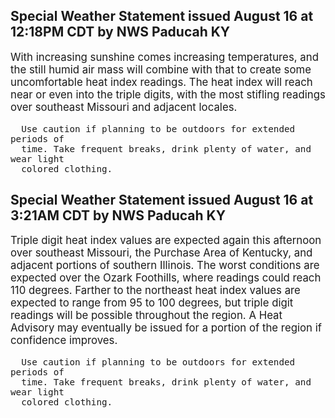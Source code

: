 <p>
   <h2>Special Weather Statement issued August 16 at 12:18PM CDT by NWS Paducah KY</h2>
   <div style="font-size:120%">With increasing sunshine comes increasing temperatures, and the
      still humid air mass will combine with that to create some
      uncomfortable heat index readings. The heat index will reach near
      or even into the triple digits, with the most stifling readings
      over southeast Missouri and adjacent locales.
      
      Use caution if planning to be outdoors for extended periods of
      time. Take frequent breaks, drink plenty of water, and wear light
      colored clothing.
   </div>
</p>
<p>
   <h2>Special Weather Statement issued August 16 at 3:21AM CDT by NWS Paducah KY</h2>
   <div style="font-size:120%">Triple digit heat index values are expected again this afternoon
      over southeast Missouri, the Purchase Area of Kentucky, and
      adjacent portions of southern Illinois. The worst conditions are
      expected over the Ozark Foothills, where readings could reach 110
      degrees. Farther to the northeast heat index values are expected
      to range from 95 to 100 degrees, but triple digit readings will be
      possible throughout the region. A Heat Advisory may eventually be
      issued for a portion of the region if confidence improves.
      
      Use caution if planning to be outdoors for extended periods of
      time. Take frequent breaks, drink plenty of water, and wear light
      colored clothing.
   </div>
</p>